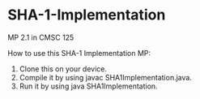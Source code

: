 # SHA-1-Implementation
MP 2.1 in CMSC 125

How to use this SHA-1 Implementation MP:
1. Clone this on your device.
2. Compile it by using javac SHA1Implementation.java.
3. Run it by using java SHA1Implementation.
